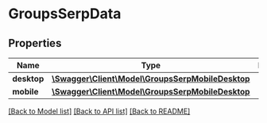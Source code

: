 # GroupsSerpData

## Properties
Name | Type | Description | Notes
------------ | ------------- | ------------- | -------------
**desktop** | [**\Swagger\Client\Model\GroupsSerpMobileDesktop**](GroupsSerpMobileDesktop.md) |  | [optional] 
**mobile** | [**\Swagger\Client\Model\GroupsSerpMobileDesktop**](GroupsSerpMobileDesktop.md) |  | [optional] 

[[Back to Model list]](../../README.md#documentation-for-models) [[Back to API list]](../../README.md#documentation-for-api-endpoints) [[Back to README]](../../README.md)

